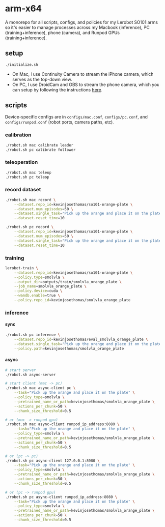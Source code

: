 # arm-x64

A monorepo for all scripts, configs, and policies for my Lerobot SO101 arms so it's easier to manage processes across my Macbook (inference), PC (training+inference), phone (camera), and Runpod GPUs (training+inference).

## setup

```bash
./initialize.sh
```

- On Mac, I use Continuity Camera to stream the iPhone camera, which serves as the top-down view.
- On PC, I use DroidCam and OBS to stream the phone camera, which you can setup by following the instructions [here](https://huggingface.co/docs/lerobot/en/cameras?use+phone=Linux#use-your-phone).

## scripts

Device-specific configs are in `configs/mac.conf`, `configs/pc.conf`, and `configs/runpod.conf` (robot ports, camera paths, etc).

### calibration

```bash
./robot.sh mac calibrate leader
./robot.sh pc calibrate follower
```

### teleoperation

```bash
./robot.sh mac teleop
./robot.sh pc teleop
```

### record dataset

```bash
./robot.sh mac record \
    --dataset.repo_id=kevinjosethomas/so101-orange-plate \
    --dataset.num_episodes=50 \
    --dataset.single_task="Pick up the orange and place it on the plate" \
    --dataset.reset_time=10

./robot.sh pc record \
    --dataset.repo_id=kevinjosethomas/so101-orange-plate \
    --dataset.num_episodes=50 \
    --dataset.single_task="Pick up the orange and place it on the plate" \
    --dataset.reset_time=10
```

### training

```bash
lerobot-train \
    --dataset.repo_id=kevinjosethomas/so101-orange-plate \
    --policy.type=smolvla \
    --output_dir=outputs/train/smolvla_orange_plate \
    --job_name=smolvla_orange_plate \
    --policy.device=cuda \
    --wandb.enable=true \
    --policy.repo_id=kevinjosethomas/smolvla_orange_plate
```

### inference

#### sync

```bash
./robot.sh pc inference \
    --dataset.repo_id=kevinjosethomas/eval_smolvla_orange_plate \
    --dataset.single_task="Pick up the orange and place it on the plate" \
    --policy.path=kevinjosethomas/smolvla_orange_plate
```

#### async

```bash
# start server
./robot.sh async-server

# start client (mac -> pc)
./robot.sh mac async-client pc \
    --task="Pick up the orange and place it on the plate" \
    --policy_type=smolvla \
    --pretrained_name_or_path=kevinjosethomas/smolvla_orange_plate \
    --actions_per_chunk=50 \
    --chunk_size_threshold=0.5

# or (mac -> runpod gpu)
./robot.sh mac async-client runpod_ip_address:8080 \
    --task="Pick up the orange and place it on the plate" \
    --policy_type=smolvla \
    --pretrained_name_or_path=kevinjosethomas/smolvla_orange_plate \
    --actions_per_chunk=50 \
    --chunk_size_threshold=0.5

# or (pc -> pc)
./robot.sh pc async-client 127.0.0.1:8080 \
    --task="Pick up the orange and place it on the plate" \
    --policy_type=smolvla \
    --pretrained_name_or_path=kevinjosethomas/smolvla_orange_plate \
    --actions_per_chunk=50 \
    --chunk_size_threshold=0.5

# or (pc -> runpod gpu)
./robot.sh pc async-client runpod_ip_address:8080 \
    --task="Pick up the orange and place it on the plate" \
    --policy_type=smolvla \
    --pretrained_name_or_path=kevinjosethomas/smolvla_orange_plate \
    --actions_per_chunk=50 \
    --chunk_size_threshold=0.5
```
